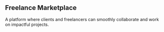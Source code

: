 ## Freelance Marketplace
A platform where clients and freelancers can smoothly collaborate and work on impactful projects.
